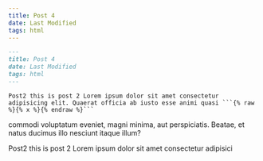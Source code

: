 ```yaml
---
title: Post 4
date: Last Modified
tags: html
---
```

```markdown
---
title: Post 4
date: Last Modified
tags: html
---
```
    Post2 this is post 2 Lorem ipsum dolor sit amet consectetur adipisicing elit. Quaerat officia ab iusto esse animi quasi ```{% raw %}{% x %}{% endraw %}```
commodi voluptatum eveniet, magni minima, aut perspiciatis. Beatae, et natus ducimus illo nesciunt itaque illum?

Post2 this is post 2 Lorem ipsum dolor sit amet consectetur adipisici